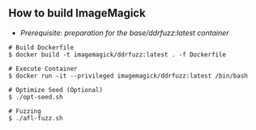 ## How to build ImageMagick
- *Prerequisite: preparation for the base/ddrfuzz:latest container*
```
# Build Dockerfile
$ docker build -t imagemagick/ddrfuzz:latest . -f Dockerfile

# Execute Container
$ docker run -it --privileged imagemagick/ddrfuzz:latest /bin/bash

# Optimize Seed (Optional)
$ ./opt-seed.sh

# Fuzzing
$ ./afl-fuzz.sh
```
